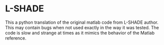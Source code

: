 # L-SHADE

This a python translation of the original matlab code from L-SHADE author.
This may contain bugs when not used exactly in the way it was tested.
The code is slow and strange at times as it mimics the behavior of the Matlab reference.
